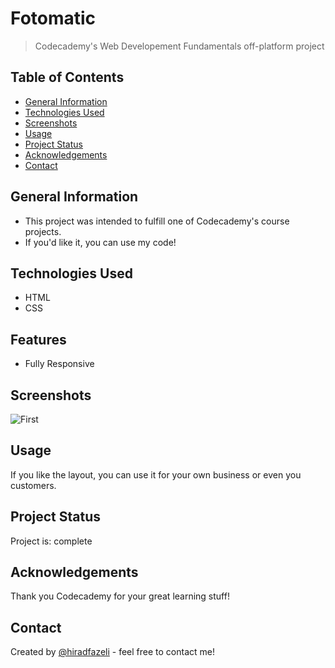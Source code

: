 # Fotomatic
> Codecademy's Web Developement Fundamentals off-platform project


## Table of Contents
* [General Information](#general-information)
* [Technologies Used](#technologies-used)
* [Screenshots](#screenshots)
* [Usage](#usage)
* [Project Status](#project-status)
* [Acknowledgements](#acknowledgements)
* [Contact](#contact)


## General Information
- This project was intended to fulfill one of Codecademy's course projects.
- If you'd like it, you can use my code!


## Technologies Used
- HTML
- CSS


## Features
- Fully Responsive


## Screenshots
![First](./fotomatic_spec_landing.png)


## Usage
If you like the layout, you can use it for your own business or even you customers.


## Project Status
Project is: complete


## Acknowledgements
Thank you Codecademy for your great learning stuff!


## Contact
Created by [@hiradfazeli](https://hiradfazeli.github.io/) - feel free to contact me!